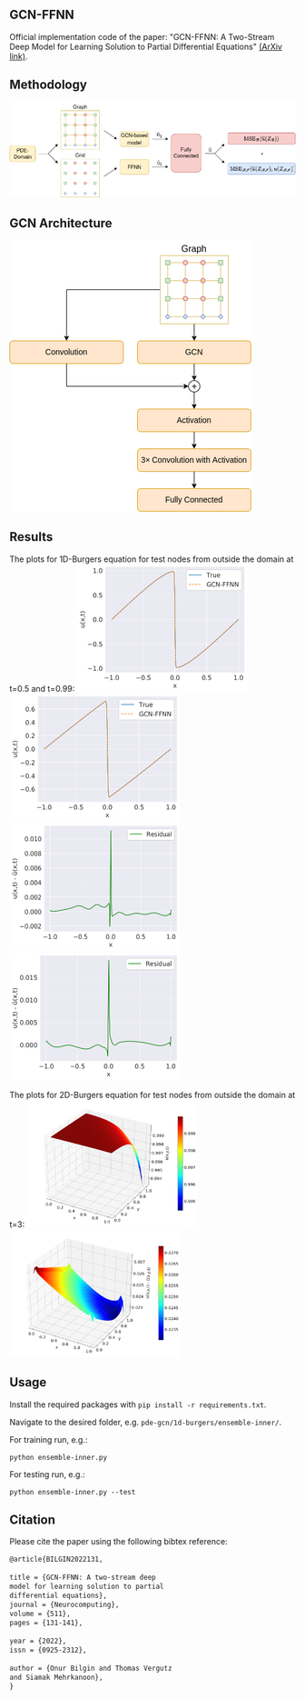 ## GCN-FFNN
Official implementation code of the paper: "GCN-FFNN: A Two-Stream Deep Model for Learning Solution to Partial Differential Equations" [(ArXiv link)](https://arxiv.org/abs/2204.13744).


## Methodology
![pde-gcn](images/methodology.png)
<br />

## GCN Architecture
![pde-gcn <](images/architecture.png)
<br />

## Results
The plots for 1D-Burgers equation for test nodes from outside the domain at t=0.5 and t=0.99:
<img src="images/t050_ens_out.png"  width="300" height="225" /> <img src="images/t099_ens_out.png"  width="300" height="225" />
<img src="images/t050_ens_out_res.png"  width="300" height="225" /> <img src="images/t099_ens_out_res.png"  width="300" height="225" />

The plots for 2D-Burgers equation for test nodes from outside the domain at t=3:
<img src="images/3d-plot_ens_2d-burgers_true_3s.png"  width="300" height="225" /> <img src="images/3d-plot_ens_2d-burgers_res_3s.png"  width="300" height="225" />

## Usage
Install the required packages with `pip install -r requirements.txt`.

Navigate to the desired folder, e.g. `pde-gcn/1d-burgers/ensemble-inner/`.

For training run, e.g.:
```
python ensemble-inner.py
```
For testing run, e.g.:
```
python ensemble-inner.py --test
```


## Citation 
Please cite the paper using the following bibtex reference:
```
@article{BILGIN2022131,

title = {GCN-FFNN: A two-stream deep 
model for learning solution to partial 
differential equations},
journal = {Neurocomputing},
volume = {511},
pages = {131-141},

year = {2022},
issn = {0925-2312},

author = {Onur Bilgin and Thomas Vergutz 
and Siamak Mehrkanoon},
}
```

